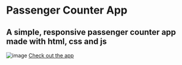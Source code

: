 # Passenger Counter App 
## A simple, responsive passenger counter app made with html, css and js
![image](https://github.com/user-attachments/assets/401d3f9b-a299-412e-8e1c-f74a3d0c5899)
[Check out the app](https://passenger-tracker-app.netlify.app/)
